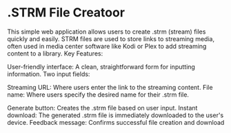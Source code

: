 # .STRM File Creatoor
This simple web application allows users to create .strm (stream) files quickly and easily. STRM files are used to store links to streaming media, often used in media center software like Kodi or Plex to add streaming content to a library.
Key Features:

User-friendly interface: A clean, straightforward form for inputting information.
Two input fields:

Streaming URL: Where users enter the link to the streaming content.
File name: Where users specify the desired name for their .strm file.


Generate button: Creates the .strm file based on user input.
Instant download: The generated .strm file is immediately downloaded to the user's device.
Feedback message: Confirms successful file creation and download
